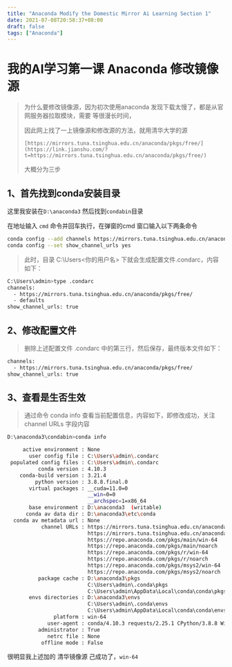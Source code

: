 ```yaml
---
title: "Anaconda Modify the Domestic Mirror Ai Learning Section 1"
date: 2021-07-08T20:58:37+08:00
draft: false
tags: ["Anaconda"]
---
```


# 我的AI学习第一课 Anaconda 修改镜像源

> 为什么要修改镜像源，因为初次使用anaconda 发现下载太慢了，都是从官网服务器拉取模块，需要 等很漫长时间，
>
> 因此网上找了一上镜像源和修改源的方法，就用清华大学的源
>
> `[https://mirrors.tuna.tsinghua.edu.cn/anaconda/pkgs/free/](https://link.jianshu.com/?t=https://mirrors.tuna.tsinghua.edu.cn/anaconda/pkgs/free/)`
>
> 大概分为三步

## 1、首先找到conda安装目录

这里我安装在`D:\anaconda3`  然后找到`condabin`目录

在地址输入 `cmd` 命令并回车执行，在弹窗的cmd 窗口输入以下两条命令

```sh
conda config --add channels https://mirrors.tuna.tsinghua.edu.cn/anaconda/pkgs/free/
conda config --set show_channel_urls yes
```



> 此时，目录 C:\Users<你的用户名> 下就会生成配置文件.condarc，内容如下：

```sh
C:\Users\admin>type .condarc
channels:
  - https://mirrors.tuna.tsinghua.edu.cn/anaconda/pkgs/free/
  - defaults
show_channel_urls: true
```

## 2、修改配置文件

> 删除上述配置文件 .condarc 中的第三行，然后保存，最终版本文件如下：

```sh
channels:
  - https://mirrors.tuna.tsinghua.edu.cn/anaconda/pkgs/free/
show_channel_urls: true
```

## 3、查看是生否生效

> 通过命令 conda info 查看当前配置信息，内容如下，即修改成功，关注 channel URLs 字段内容

```sh
D:\anaconda3\condabin>conda info

     active environment : None
       user config file : C:\Users\admin\.condarc
 populated config files : C:\Users\admin\.condarc
          conda version : 4.10.3
    conda-build version : 3.21.4
         python version : 3.8.8.final.0
       virtual packages : __cuda=11.0=0
                          __win=0=0
                          __archspec=1=x86_64
       base environment : D:\anaconda3  (writable)
      conda av data dir : D:\anaconda3\etc\conda
  conda av metadata url : None
           channel URLs : https://mirrors.tuna.tsinghua.edu.cn/anaconda/pkgs/free/win-64
                          https://mirrors.tuna.tsinghua.edu.cn/anaconda/pkgs/free/noarch
                          https://repo.anaconda.com/pkgs/main/win-64
                          https://repo.anaconda.com/pkgs/main/noarch
                          https://repo.anaconda.com/pkgs/r/win-64
                          https://repo.anaconda.com/pkgs/r/noarch
                          https://repo.anaconda.com/pkgs/msys2/win-64
                          https://repo.anaconda.com/pkgs/msys2/noarch
          package cache : D:\anaconda3\pkgs
                          C:\Users\admin\.conda\pkgs
                          C:\Users\admin\AppData\Local\conda\conda\pkgs
       envs directories : D:\anaconda3\envs
                          C:\Users\admin\.conda\envs
                          C:\Users\admin\AppData\Local\conda\conda\envs
               platform : win-64
             user-agent : conda/4.10.3 requests/2.25.1 CPython/3.8.8 Windows/10 Windows/10.0.19041
          administrator : True
             netrc file : None
           offline mode : False
```

很明显我上述加的 清华镜像源 己成功了，`win-64`